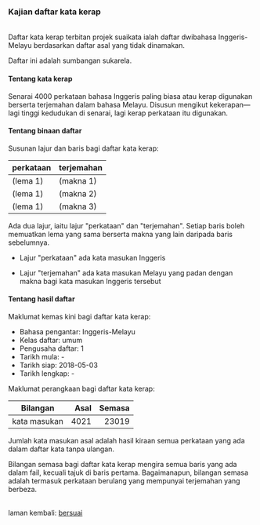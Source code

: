 ---
---

### Kajian daftar kata kerap

&nbsp;  
Daftar kata kerap terbitan projek suaikata ialah daftar
dwibahasa Inggeris-Melayu berdasarkan daftar asal yang
tidak dinamakan.

Daftar ini adalah sumbangan sukarela.

#### Tentang kata kerap

Senarai 4000 perkataan bahasa Inggeris paling biasa atau
kerap digunakan berserta terjemahan dalam bahasa Melayu.
Disusun mengikut kekerapan&mdash;lagi tinggi kedudukan di
senarai, lagi kerap perkataan itu digunakan.

#### Tentang binaan daftar

Susunan lajur dan baris bagi daftar kata kerap:

| perkataan  | terjemahan |
| ---------- | ---------- |
| (lema 1)   | (makna 1)  |
| (lema 1)   | (makna 2)  |
| (lema 1)   | (makna 3)  |

Ada dua lajur, iaitu lajur "perkataan" dan "terjemahan".
Setiap baris boleh memuatkan lema yang sama berserta makna
yang lain daripada baris sebelumnya.

- Lajur "perkataan" ada kata masukan Inggeris

- Lajur "terjemahan" ada kata masukan Melayu yang padan dengan
makna bagi kata masukan Inggeris tersebut

#### Tentang hasil daftar

Maklumat kemas kini bagi daftar kata kerap:

- Bahasa pengantar: Inggeris-Melayu
- Kelas daftar: umum
- Pengusaha daftar: 1
- Tarikh mula: -
- Tarikh siap: 2018-05-03
- Tarikh lengkap: -

Maklumat perangkaan bagi daftar kata kerap:

| Bilangan     | Asal    | Semasa  |
| ------------ | -------:| -------:|
| kata masukan | 4021    | 23019   |

Jumlah kata masukan asal adalah hasil kiraan semua perkataan
yang ada dalam daftar kata tanpa ulangan.

Bilangan semasa bagi daftar kata kerap mengira semua baris
yang ada dalam fail, kecuali tajuk di baris pertama.
Bagaimanapun, bilangan semasa adalah termasuk perkataan
berulang yang mempunyai terjemahan yang berbeza.

&nbsp;  
laman kembali: [bersuai][0]

  [0]: ../bersuai.md
